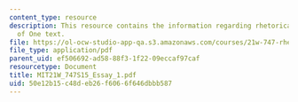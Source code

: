 ```yaml
---
content_type: resource
description: This resource contains the information regarding rhetorical analysis
  of One text.
file: https://ol-ocw-studio-app-qa.s3.amazonaws.com/courses/21w-747-rhetoric-spring-2015/50e12b15c48deb26f6066f646dbbb587_MIT21W_747S15_Essay_1.pdf
file_type: application/pdf
parent_uid: ef506692-ad58-88f3-1f22-09eccaf97caf
resourcetype: Document
title: MIT21W_747S15_Essay_1.pdf
uid: 50e12b15-c48d-eb26-f606-6f646dbbb587
---
```

